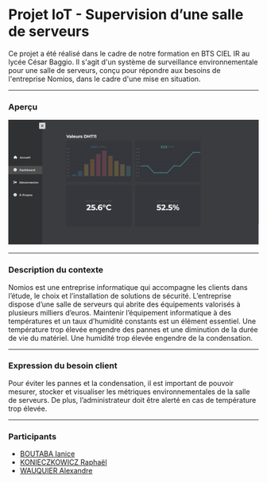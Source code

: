 # Projet IoT - Supervision d’une salle de serveurs

Ce projet a été réalisé dans le cadre de notre formation en BTS CIEL IR au lycée César Baggio. Il s'agit d'un système de surveillance environnementale pour une salle de serveurs, conçu pour répondre aux besoins de l'entreprise Nomios, dans le cadre d'une mise en situation.

---

### Aperçu

![Aperçu du tableau de bord](./dashboard.png)

---

### Description du contexte

Nomios est une entreprise informatique qui accompagne les clients dans l’étude, le choix et l’installation de solutions de sécurité. L’entreprise dispose d’une salle de serveurs qui abrite des équipements valorisés à plusieurs milliers d’euros. Maintenir l’équipement informatique à des températures et un taux d’humidité constants est un élément essentiel. Une température trop élevée engendre des pannes et une diminution de la durée de vie du matériel. Une humidité trop élevée engendre de la condensation.

---

### Expression du besoin client

Pour éviter les pannes et la condensation, il est important de pouvoir mesurer, stocker et visualiser les métriques environnementales de la salle de serveurs. De plus, l’administrateur doit être alerté en cas de température trop élevée.

---

### Participants

- [BOUTABA Ianice](https://github.com/i4n1ce)
- [KONIECZKOWICZ Raphaël](https://github.com/fyles-git)
- [WAUQUIER Alexandre](https://github.com/alleyne234)
